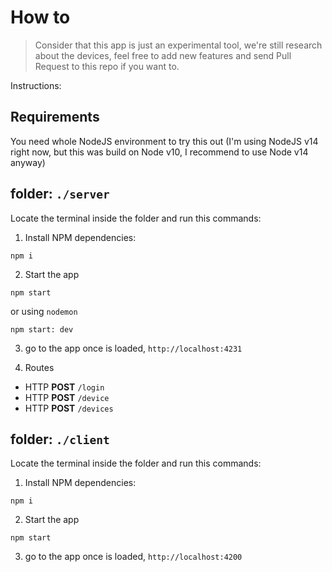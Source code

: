 
# How to

> Consider that this app is just an experimental tool, we're still research about the devices, feel free to add new features and send Pull Request to this repo if you want to.

Instructions:

## Requirements

You need whole NodeJS environment to try this out (I'm using NodeJS v14 right now, but this was build on Node v10, I recommend to use Node v14 anyway)


## folder: `./server`

Locate the terminal inside the folder and run this commands:

1. Install NPM dependencies: 
```
npm i
```

2. Start the app
```
npm start
```

or using `nodemon`

```
npm start: dev
```

3. go to the app once is loaded, `http://localhost:4231`

4. Routes

- HTTP **POST** `/login`
- HTTP **POST** `/device`
- HTTP **POST** `/devices`




## folder: `./client`

Locate the terminal inside the folder and run this commands:

1. Install NPM dependencies: 
```
npm i
```

2. Start the app
```
npm start
```

3. go to the app once is loaded, `http://localhost:4200`
